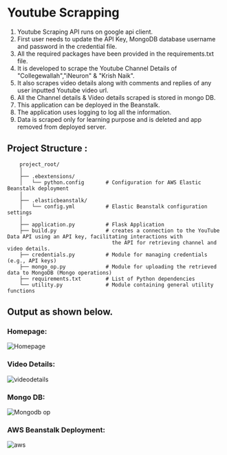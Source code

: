 # Youtube Scrapping

1. Youtube Scraping API runs on google api client.
2. First user needs to update the API Key, MongoDB database username and password in the credential file.
3. All the required packages have been provided in the requirements.txt file. 
4. It is developed to scrape the Youtube Channel Details of "Collegewallah","iNeuron" & "Krish Naik". 
5. It also scrapes video details along with comments and replies of any user inputted Youtube video url.
6. All the Channel details  & Video details scraped is stored in mongo DB.
7. This application can be deployed in the Beanstalk.
8. The application uses logging to log all the information.
9. Data is scraped only for learning purpose and is deleted and app removed from deployed server.

## Project Structure :


        project_root/
        │
        ├── .ebextensions/
        │   └── python.config       # Configuration for AWS Elastic Beanstalk deployment
        │
        ├── .elasticbeanstalk/
        │   └── config.yml          # Elastic Beanstalk configuration settings
        │
        ├── application.py          # Flask Application 
        ├── build.py                # creates a connection to the YouTube Data API using an API key, facilitating interactions with 
                                      the API for retrieving channel and video details.
        ├── credentials.py          # Module for managing credentials (e.g., API keys)
        ├── mongo_op.py             # Module for uploading the retrieved data to MongoDB (Mongo operations)
        ├── requirements.txt        # List of Python dependencies
        └── utility.py              # Module containing general utility functions



## Output as shown below.

### Homepage:

![Homepage](https://github.com/binay94/yt_scrap/assets/116953493/0de7223e-2d8b-43b9-a99e-a320c4f57e1a)

### Video Details:

![videodetails](https://github.com/binay94/yt_scrap/assets/116953493/723f0d85-ca20-4832-a122-546479f5cfc1)

### Mongo DB:

![Mongodb op](https://github.com/binay94/yt_scrap/assets/116953493/3cfdf533-66f1-464c-a2c5-ff3c7f1d7d01)

### AWS Beanstalk Deployment:

![aws](https://github.com/binay94/yt_scrap/assets/116953493/fa7a0809-2869-4289-ba6a-de0f83ff0d6b)
